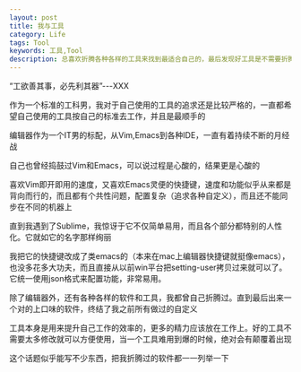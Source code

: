 ```yaml
---
layout: post
title: 我与工具
category: Life
tags: Tool
keywords: 工具,Tool
description: 总喜欢折腾各种各样的工具来找到最适合自己的，最后发现好工具是不需要折腾的
---
```


“工欲善其事，必先利其器”---XXX

作为一个标准的工科男，我对于自己使用的工具的追求还是比较严格的，一直都希望自己使用的工具按自己的标准去工作，并且是最顺手的

编辑器作为一个IT男的标配，从Vim,Emacs到各种IDE，一直有着持续不断的月经战

自己也曾经捣鼓过Vim和Emacs，可以说过程是心酸的，结果更是心酸的

喜欢Vim即开即用的速度，又喜欢Emacs灵便的快捷键，速度和功能似乎从来都是背向而行的，而且都有个共性问题，配置复杂（追求各种自定义），而且还不能同步在不同的机器上

直到我遇到了Sublime，我惊讶于它不仅简单易用，而且各个部分都特别的人性化。它就如它的名字那样绚丽

我把它的快捷键改成了类emacs的（本来在mac上编辑器快捷键就挺像emacs），也没多花多大功夫，而且直接从以前win平台把setting-user拷贝过来就可以了。它统一使用json格式来配置功能，非常易用。

除了编辑器外，还有各种各样的软件和工具，我都曾自己折腾过。直到最后出来一个对的上口味的软件，终结了我之前所有做过的自定义

工具本身是用来提升自己工作的效率的，更多的精力应该放在工作上。好的工具不需要太多修改就可以方便使用，当一个工具难用到爆的时候，绝对会有颠覆着出现

这个话题似乎能写不少东西，把我折腾过的软件都一一列举一下